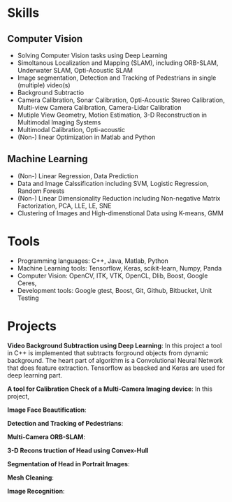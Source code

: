 
# Skills

## Computer Vision
* Solving Computer Vision tasks using Deep Learning
* Simoltanous Localization and Mapping (SLAM), including ORB-SLAM, Underwater SLAM, Opti-Acoustic SLAM
* Image segmentation, Detection and Tracking of Pedestrians in single (multiple) video(s)
* Background Subtractio
* Camera Calibration, Sonar Calibration, Opti-Acoustic Stereo Calibration, Multi-view Camera Calibration, Camera-Lidar Calibration
* Mutiple View Geometry, Motion Estimation, 3-D Reconstruction in Multimodal Imaging Systems
* Multimodal Calibration, Opti-acoustic 
* (Non-) linear Optimization in Matlab and Python
## Machine Learning
* (Non-) Linear Regression, Data Prediction
* Data and Image Calssification including SVM, Logistic Regression, Random Forests
* (Non-) Linear Dimensionality Reduction including Non-negative Matrix Factorization, PCA, LLE, LE, SNE
* Clustering of Images and High-dimenstional Data using K-means, GMM

# Tools
* Programming languages: C++, Java, Matlab, Python
* Machine Learning tools: Tensorflow, Keras, scikit-learn, Numpy,  Panda
* Computer Vision: OpenCV, ITK, VTK, OpenCL, Dlib, Boost, Google Ceres, 
* Development tools: Google gtest, Boost, Git, Github, Bitbucket, Unit Testing

# Projects

**Video Background Subtraction using Deep Learning**: In this project a tool in C++ is implemented that subtracts forground objects from dynamic background. The heart part of algorithm is a Convolutional Neural Network that does feature extraction. Tensorflow as beacked and Keras are used for deep learning part. 

**A tool for Calibration Check of a Multi-Camera Imaging device**: In this project, 


**Image Face Beautification**:


**Detection and Tracking of Pedestrians**:

**Multi-Camera ORB-SLAM**:

**3-D Recons truction of Head using Convex-Hull**

**Segmentation of Head in Portrait Images**:

**Mesh Cleaning**:

**Image Recognition**:






